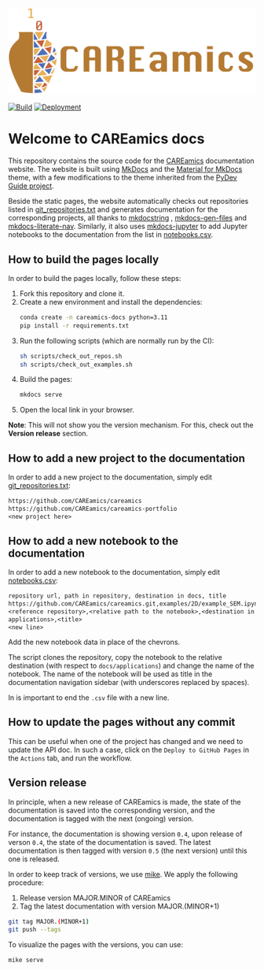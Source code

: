 <p align="center">
  <a href="https://careamics.github.io/">
    <img src="https://github.com/CAREamics/.github/blob/main/profile/images/banner_careamics.png">
  </a>
</p>

[![Build](https://github.com/CAREamics/careamics.github.io/actions/workflows/deploy-pages.yml/badge.svg)](https://github.com/CAREamics/careamics.github.io/actions/workflows/deploy-pages.yml)
[![Deployment](https://github.com/CAREamics/careamics.github.io/actions/workflows/pages/pages-build-deployment/badge.svg)](https://github.com/CAREamics/careamics.github.io/actions/workflows/pages/pages-build-deployment)

# Welcome to CAREamics docs

This repository contains the source code for the [CAREamics](https://github.com/CAREamics/careamics) documentation website. The 
website is built using [MkDocs](https://www.mkdocs.org/) and the 
[Material for MkDocs](https://squidfunk.github.io/mkdocs-material/) theme, with a few
modifications to the theme inherited from 
the [PyDev Guide project](https://github.com/pydev-guide/pydev-guide.github.io).

Beside the static pages, the website automatically checks out repositories listed in
[git_repositories.txt](scripts/git_repositories.txt) and generates documentation for
the corresponding projects, all thanks to [mkdocstring](https://mkdocstrings.github.io/)
, [mkdocs-gen-files](https://oprypin.github.io/mkdocs-gen-files/) and 
[mkdocs-literate-nav](https://oprypin.github.io/mkdocs-literate-nav/reference.html).
Similarly, it also uses [mkdocs-jupyter](https://pypi.org/project/mkdocs-jupyter/) to
add Jupyter notebooks to the documentation from the list in 
[notebooks.csv](scripts/notebooks.csv).

## How to build the pages locally

In order to build the pages locally, follow these steps:

1. Fork this repository and clone it.
2. Create a new environment and install the dependencies:
    ```bash
    conda create -n careamics-docs python=3.11
    pip install -r requirements.txt
    ```
4. Run the following scripts (which are normally run by the CI):
    ```bash
    sh scripts/check_out_repos.sh
    sh scripts/check_out_examples.sh
    ```
3. Build the pages:
    ```bash
    mkdocs serve
    ```
4. Open the local link in your browser.

**Note**: This will not show you the version mechanism. For this, check out the 
**Version release** section.

## How to add a new project to the documentation

In order to add a new project to the documentation, simply edit 
[git_repositories.txt](scripts/git_repositories.txt):

```
https://github.com/CAREamics/careamics
https://github.com/CAREamics/careamics-portfolio
<new project here>
```

## How to add a new notebook to the documentation

In order to add a new notebook to the documentation, simply edit
[notebooks.csv](scripts/notebooks.csv):

```
repository url, path in repository, destination in docs, title
https://github.com/CAREamics/careamics.git,examples/2D/example_SEM.ipynb,N2V,2D_SEM
<reference repository>,<relative path to the notebook>,<destination in applications>,<title>
<new line>
```

Add the new notebook data in place of the chevrons.

The script clones the repository, copy the notebook to the relative destination (with
respect to `docs/applications`) and change the name of the notebook. The name of the 
notebook will be used as title in the documentation navigation sidebar (with 
underscores replaced by spaces).

In is important to end the `.csv` file with a new line.

## How to update the pages without any commit

This can be useful when one of the project has changed and we need to update the API
doc. In such a case, click on the `Deploy to GitHub Pages` in the `Actions` tab, and
run the workflow.

## Version release

In principle, when a new release of CAREamics is made, the state of the documentation
is saved into the corresponding version, and the documentation is tagged with the
next (ongoing) version.

For instance, the documentation is showing version `0.4`, upon release of verson 
`0.4`, the state of the documentation is saved. The latest documentation is then 
tagged with version `0.5` (the next version) until this one is released.

In order to keep track of versions, we use [mike](https://github.com/jimporter/mike). 
We apply the following procedure:

1. Release version MAJOR.MINOR of CAREamics
2. Tag the latest documentation with version MAJOR.(MINOR+1)
  ```bash
  git tag MAJOR.(MINOR+1)
  git push --tags
  ```

To visualize the pages with the versions, you can use:

```bash
mike serve
```